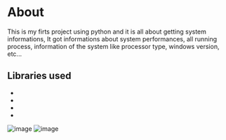 # About
This is my firts project using python and it is all about getting system informations, 
It got informations about system performances, all running process, information of the system like
processor type, windows version, etc...

## Libraries used
- 
-
-
-

![image](https://github.com/ValafarL/DashBoard/assets/121062556/b2e5a2e2-6e50-4f84-be9d-8685d011e725)
![image](https://github.com/ValafarL/DashBoard/assets/121062556/acf8fbbd-50e4-421e-99e1-6413bd0b02db)

